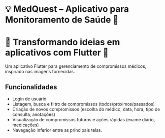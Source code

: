 # 💡 MedQuest – Aplicativo para Monitoramento de Saúde 🏥
# **🚀 Transformando ideias em aplicativos com Flutter 🎨**
Um aplicativo Flutter para gerenciamento de compromissos médicos, inspirado nas imagens fornecidas.

## Funcionalidades

- Login de usuário
- Listagem, busca e filtro de compromissos (todos/próximos/passados)
- Criação de novos compromissos (escolha do médico, data, hora, tipo de consulta, anotações)
- Visualização de compromissos futuros e ações rápidas (exame diário, medicações)
- Navegação inferior entre as principais telas.
